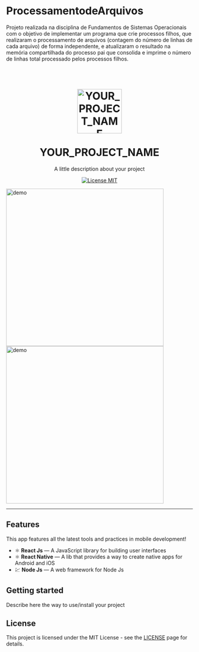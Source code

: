 # ProcessamentodeArquivos
Projeto realizada na disciplina de Fundamentos de Sistemas Operacionais com o objetivo de implementar um programa que crie processos filhos, que realizaram o processamento de arquivos (contagem do número de linhas de cada arquivo) de forma independente, e atualizaram o resultado na memória compartilhada do processo pai que consolida e imprime o número de linhas total processado pelos processos filhos. 

<h1 align="center">
<br>
  <img src="YOUR_LOGO_URL" alt="YOUR_PROJECT_NAME" width="120">
<br>
<br>
YOUR_PROJECT_NAME
</h1>

<p align="center">A little description about your project</p>

<p align="center">
  <a href="https://opensource.org/licenses/MIT">
    <img src="https://img.shields.io/badge/License-MIT-blue.svg" alt="License MIT">
  </a>
</p>

[//]: # (Add your gifs/images here:)
<div>
  <img src="IMAGE_1_URL" alt="demo" height="425">
  <img src="IMAGE_2_URL" alt="demo" height="425">
</div>

<hr />

## Features
[//]: # (Add the features of your project here:)
This app features all the latest tools and practices in mobile development!

- ⚛️ **React Js** — A JavaScript library for building user interfaces
- ⚛️ **React Native** — A lib that provides a way to create native apps for Android and iOS
- 💹 **Node Js** — A web framework for Node Js

## Getting started

Describe here the way to use/install your project


## License

This project is licensed under the MIT License - see the [LICENSE](https://opensource.org/licenses/MIT) page for details.

